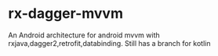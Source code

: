 # rx-dagger-mvvm
An Android architecture for android mvvm with rxjava,dagger2,retrofit,databinding. Still has a branch for kotlin
